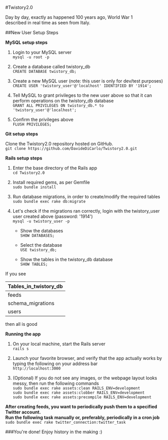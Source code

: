 #Twistory2.0

Day by day, exactly as happened 100 years ago, World War 1  
described in real time as seen from Italy.  

##New User Setup Steps

**MySQL setup steps**  

1. Login to your MySQL server  
`mysql -u root -p`  

2. Create a database called twistory_db  
`CREATE DATABASE twistory_db;`  

3. Create a new MySQL user (note: this user is only for dev/test purposes)  
`CREATE USER 'twistory_user'@'localhost' IDENTIFIED BY '1914';`  

4. Tell MySQL to grant privileges to the new user above so that it can perform operations on the twistory_db database  
`GRANT ALL PRIVILEGES ON twistory_db.* to 'twistory_user'@'localhost';`  

5. Confirm the privileges above  
`FLUSH PRIVILEGES;`    

**Git setup steps**  

Clone the Twistory2.0 repository hosted on GitHub.  
`git clone https://github.com/DavideDiCarlo/Twistory2.0.git`    

**Rails setup steps**  

1. Enter the base directory of the Rails app  
`cd Twistory2.0`  

2. Install required gems, as per Gemfile  
`sudo bundle install`  

3. Run database migrations, in order to create/modify the required tables  
`sudo bundle exec rake db:migrate`  

4. Let's check if the migrations ran correctly, login with the twistory_user user created above (password: '1914')  
`mysql -u twistory_user -p`  

	- Show the databases  
	`SHOW DATABASES;`  

	- Select the database  
	`USE twistory_db;`  

	- Show the tables in the twistory_db database  
	`SHOW TABLES;`  

  If you see

  | Tables_in_twistory_db |
  |-----------------------|
  | feeds                 |
  | schema_migrations     |
  | users                 |

  then all is good    

**Running the app**    

1. On your local machine, start the Rails server  
`rails s`  

2. Launch your favorite browser, and verify that the app actually works by typing the following on your address bar  
`http://localhost:3000`  

3. (Optional) If you do not see any images, or the webpage layout looks messy, then run the following commands  
`sudo bundle exec rake assets:clean RAILS_ENV=development`  
`sudo bundle exec rake assets:clobber RAILS_ENV=development`  
`sudo bundle exec rake assets:precompile RAILS_ENV=development`    

**After creating feeds, you want to periodically push them to a specified Twitter account.**  
**Run the following task manually or, preferably, periodically in a cron job**  
`sudo bundle exec rake twitter_connection:twitter_task`    

###You're done! Enjoy history in the making :)  

